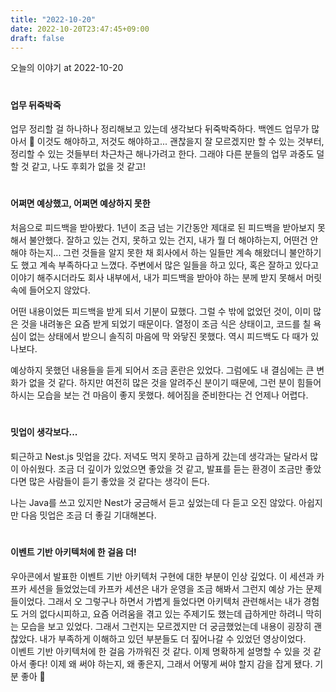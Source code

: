 ```yaml
---
title: "2022-10-20"
date: 2022-10-20T23:47:45+09:00
draft: false
---
```


오늘의 이야기 at 2022-10-20
<!--more--> 

#
#### 업무 뒤죽박죽
업무 정리할 걸 하나하나 정리해보고 있는데 생각보다 뒤죽박죽하다. 백엔드 업무가 많아서 🥲 이것도 해야하고, 저것도 해야하고...
괜찮을지 잘 모르겠지만 할 수 있는 것부터, 정리할 수 있는 것들부터 차근차근 해나가려고 한다.
그래야 다른 분들의 업무 과중도 덜할 것 같고, 나도 후회가 없을 것 같고!


#
#### 어쩌면 예상했고, 어쩌면 예상하지 못한
처음으로 피드백을 받아봤다. 1년이 조금 넘는 기간동안 제대로 된 피드백을 받아보지 못해서 불안했다.
잘하고 있는 건지, 못하고 있는 건지, 내가 뭘 더 해야하는지, 어떤건 안해야 하는지... 그런 것들을 알지 못한 채 회사에서 하는 일들만 계속 해왔더니 불안하기도 했고 계속 부족하다고 느꼈다.
주변에서 많은 일들을 하고 있다, 혹은 잘하고 있다고 이야기 해주시더라도 회사 내부에서, 내가 피드백을 받아야 하는 분께 받지 못해서 머릿속에 들어오지 않았다.   

어떤 내용이었든 피드백을 받게 되서 기분이 묘했다. 그럴 수 밖에 없었던 것이, 이미 많은 것을 내려놓은 요즘 받게 되었기 때문이다.
열정이 조금 식은 상태이고, 코드를 칠 욕심이 없는 상태에서 받으니 솔직히 마음에 막 와닿진 못했다. 역시 피드백도 다 때가 있나보다.   

예상하지 못했던 내용들을 듣게 되어서 조금 혼란은 있었다. 그럼에도 내 결심에는 큰 변화가 없을 것 같다. 하지만 여전히 많은 것을 알려주신 분이기 때문에, 그런 분이 힘들어하시는 모습을 보는 건 마음이 좋지 못했다.
헤어짐을 준비한다는 건 언제나 어렵다.


#
#### 밋업이 생각보다...
퇴근하고 Nest.js 밋업을 갔다. 저녁도 먹지 못하고 급하게 갔는데 생각과는 달라서 많이 아쉬웠다.
조금 더 깊이가 있었으면 좋았을 것 같고, 발표를 듣는 환경이 조금만 좋았다면 많은 사람들이 듣기 좋았을 것 같다는 생각이 든다.   

나는 Java를 쓰고 있지만 Nest가 궁금해서 듣고 싶었는데 다 듣고 오진 않았다. 아쉽지만 다음 밋업은 조금 더 좋길 기대해본다.


#
#### 이벤트 기반 아키텍처에 한 걸음 더!
우아콘에서 발표한 이벤트 기반 아키텍처 구현에 대한 부분이 인상 깊었다. 
이 세션과 카프카 세션을 들었었는데 카프카 세션은 내가 운영을 조금 해봐서 그런지 예상 가는 문제들이었다.
그래서 오 그렇구나 하면서 가볍게 들었다면 아키텍처 관련해서는 내가 경험도 거의 없다시피하고, 요즘 어려움을 겪고 있는 주제기도 했는데 급하게만 하려니 막히는 모습을 보고 있었다.
그래서 그런지는 모르겠지만 더 궁금했었는데 내용이 굉장히 괜찮았다. 내가 부족하게 이해하고 있던 부분들도 더 짚어나갈 수 있었던 영상이었다.   
이벤트 기반 아키텍처에 한 걸음 가까워진 것 같다. 이제 명확하게 설명할 수 있을 것 같아서 좋다! 이제 왜 써야 하는지, 왜 좋은지, 그래서 어떻게 써야 할지 감을 잡게 됐다. 기분 좋아 🙂